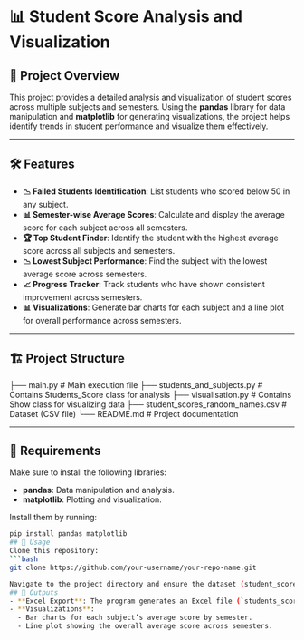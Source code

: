 # 📊 Student Score Analysis and Visualization

## 🎯 Project Overview

This project provides a detailed analysis and visualization of student scores across multiple subjects and semesters. Using the **pandas** library for data manipulation and **matplotlib** for generating visualizations, the project helps identify trends in student performance and visualize them effectively.

---

## 🛠️ Features

- **📉 Failed Students Identification**: List students who scored below 50 in any subject.
- **📊 Semester-wise Average Scores**: Calculate and display the average score for each subject across all semesters.
- **🏆 Top Student Finder**: Identify the student with the highest average score across all subjects and semesters.
- **📉 Lowest Subject Performance**: Find the subject with the lowest average score across semesters.
- **📈 Progress Tracker**: Track students who have shown consistent improvement across semesters.
- **📊 Visualizations**: Generate bar charts for each subject and a line plot for overall performance across semesters.

---

## 🏗️ Project Structure
├── main.py # Main execution file ├── students_and_subjects.py # Contains Students_Score class for analysis ├── visualisation.py # Contains Show class for visualizing data ├── student_scores_random_names.csv # Dataset (CSV file) └── README.md # Project documentation

---

## 🧰 Requirements

Make sure to install the following libraries:

- **pandas**: Data manipulation and analysis.
- **matplotlib**: Plotting and visualization.

Install them by running:

```bash
pip install pandas matplotlib
## 🚀 Usage
Clone this repository:
```bash
git clone https://github.com/your-username/your-repo-name.git

Navigate to the project directory and ensure the dataset (student_scores_random_names.csv) is in the same directory as main.py.
## 📝 Outputs
- **Excel Export**: The program generates an Excel file (`students_scores.xlsx`) with average scores for each subject by semester.
- **Visualizations**:
  - Bar charts for each subject’s average score by semester.
  - Line plot showing the overall average score across semesters.



